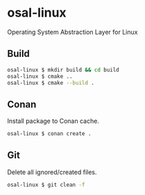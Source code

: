 # osal-linux
Operating System Abstraction Layer for Linux

## Build

```bash
osal-linux $ mkdir build && cd build
osal-linux $ cmake ..
osal-linux $ cmake --build . 
```
## Conan
Install package to Conan cache.

```bash
osal-linux $ conan create . 
```

## Git
Delete all ignored/created files.

```bash
osal-linux $ git clean -f
```


